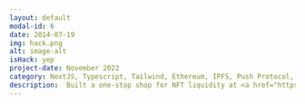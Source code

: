 ```yaml
---
layout: default
modal-id: 6
date: 2014-07-19
img: hack.png
alt: image-alt
isHack: yep
project-date: November 2022
category: NextJS, Typescript, Tailwind, Ethereum, IPFS, Push Protocol, Midpoint
description:  Built a one-stop shop for NFT liquidity at <a href="https://sf.ethglobal.com"> ETH San Francisco </a>.          <a href= "https://ethglobal.com/showcase/tapp-finance-sw413">Submission</a> | <a href="https://github.com/tap-finance">Github</a>
---
```

